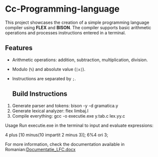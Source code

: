 # Cc-Programming-language
This project showcases the creation of a simple programming language compiler using **FLEX** and **BISON**. The compiler supports basic arithmetic operations and processes instructions entered in a terminal.

## Features
- Arithmetic operations: addition, subtraction, multiplication, division.
- Modulo (`%`) and absolute value (`|x|`).
- Instructions are separated by `;`.

  ## Build Instructions
1. Generate parser and tokens:
    bison -y -d gramatica.y
2. Generate lexical analyzer:
    flex limbaj.l
3. Compile everything:
    gcc -o executie.exe y.tab.c lex.yy.c

Usage
Run executie.exe in the terminal to input and evaluate expressions:

4 plus [10 minus(10 impartit 2 minus 3)];
6%4 ori 3;

For more information, check the documentation available in Romanian:[Documentatie_LFC.docx](**Documentatie_LFC.docx**)
